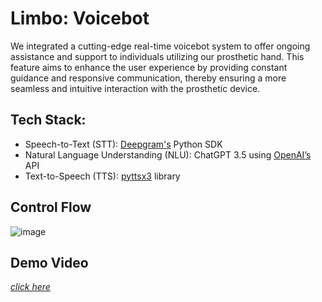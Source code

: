 # Limbo: Voicebot
We integrated a cutting-edge real-time voicebot system to offer ongoing assistance and support to individuals utilizing our prosthetic hand. This feature aims to enhance the user experience by providing constant guidance and responsive communication, thereby ensuring a more seamless and intuitive interaction with the prosthetic device.

## Tech Stack:
- Speech-to-Text (STT): [Deepgram's](https://github.com/deepgram) Python SDK
- Natural Language Understanding (NLU): ChatGPT 3.5 using [OpenAI’s](https://openai.com/) API
- Text-to-Speech (TTS): [pyttsx3](https://github.com/nateshmbhat/pyttsx3) library

## Control Flow
![image](https://github.com/arpy8/Hastakriti/assets/74809468/3390d993-0d53-46a5-878e-464122f01a38)

## Demo Video
[_click here_](https://www.youtube.com/watch?v=4pgBAKzHl-4)
